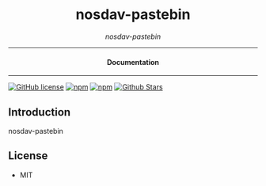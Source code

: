 

<div align="center">  
  <h1>nosdav-pastebin</h1>
</div>

<div align="center">  
<i>nosdav-pastebin</i>
</div>

---

<div align="center">
<h4>Documentation</h4>
</div>

---

[![GitHub license](https://img.shields.io/badge/license-MIT-blue.svg)](https://github.com/nosdav/pastebin/blob/gh-pages/LICENSE)
[![npm](https://img.shields.io/npm/v/nosdav-pastebin)](https://npmjs.com/package/nosdav-pastebin)
[![npm](https://img.shields.io/npm/dw/nosdav-pastebin.svg)](https://npmjs.com/package/nosdav-pastebin)
[![Github Stars](https://img.shields.io/github/stars/nosdav/pastebin.svg)](https://github.com/nosdav/pastebin/)

## Introduction

nosdav-pastebin

## License

- MIT
